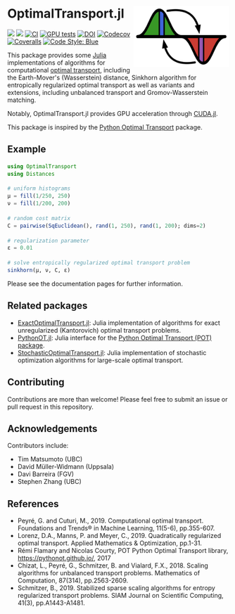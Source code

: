 # OptimalTransport.jl <a href='https://juliaoptimaltransport.github.io/OptimalTransport.jl/dev'><img src="docs/src/assets/logo.svg" align="right" height="138.5" /></a>

[![](https://img.shields.io/badge/docs-stable-blue.svg)](https://JuliaOptimalTransport.github.io/OptimalTransport.jl/stable)
[![](https://img.shields.io/badge/docs-dev-blue.svg)](https://JuliaOptimalTransport.github.io/OptimalTransport.jl/dev)
[![CI](https://github.com/JuliaOptimalTransport/OptimalTransport.jl/actions/workflows/CI.yml/badge.svg?branch=master)](https://github.com/JuliaOptimalTransport/OptimalTransport.jl/actions/workflows/CI.yml?query=branch%3Amaster)
[![GPU tests](https://img.shields.io/buildkite/ec407153516cb9bc2a8b66105bc4a418d223ab9bba5f1cbe3a/master?label=GPU%20tests)](https://buildkite.com/julialang/optimaltransport-dot-jl/builds?branch=master)
[![DOI](https://zenodo.org/badge/253333137.svg)](https://zenodo.org/badge/latestdoi/253333137)
[![Codecov](https://codecov.io/gh/JuliaOptimalTransport/OptimalTransport.jl/branch/master/graph/badge.svg)](https://codecov.io/gh/JuliaOptimalTransport/OptimalTransport.jl)
[![Coveralls](https://coveralls.io/repos/github/JuliaOptimalTransport/OptimalTransport.jl/badge.svg?branch=master)](https://coveralls.io/github/JuliaOptimalTransport/OptimalTransport.jl?branch=master)
[![Code Style: Blue](https://img.shields.io/badge/code%20style-blue-4495d1.svg)](https://github.com/invenia/BlueStyle)

This package provides some [Julia](https://julialang.org/) implementations of algorithms for computational [optimal transport](https://optimaltransport.github.io/), including the Earth-Mover's (Wasserstein) distance, Sinkhorn algorithm for entropically regularized optimal transport as well as variants and extensions, including unbalanced transport and Gromov-Wasserstein matching. 

Notably, OptimalTransport.jl provides GPU acceleration through [CUDA.jl](https://github.com/JuliaGPU/CUDA.jl/).

This package is inspired by the [Python Optimal Transport](https://pythonot.github.io/) package.

## Example

```julia
using OptimalTransport
using Distances

# uniform histograms
μ = fill(1/250, 250)
ν = fill(1/200, 200)

# random cost matrix
C = pairwise(SqEuclidean(), rand(1, 250), rand(1, 200); dims=2)

# regularization parameter
ε = 0.01

# solve entropically regularized optimal transport problem
sinkhorn(μ, ν, C, ε)
```

Please see the documentation pages for further information.

## Related packages

- [ExactOptimalTransport.jl](https://github.com/JuliaOptimalTransport/ExactOptimalTransport.jl): Julia implementation of algorithms for exact unregularized (Kantorovich) optimal transport problems.
- [PythonOT.jl](https://github.com/JuliaOptimalTransport/PythonOT.jl): Julia interface for the [Python Optimal Transport (POT) package](https://pythonot.github.io/).
- [StochasticOptimalTransport.jl](https://github.com/JuliaOptimalTransport/StochasticOptimalTransport.jl): Julia implementation of stochastic optimization algorithms for large-scale optimal transport.

## Contributing

Contributions are more than welcome! Please feel free to submit an issue or pull request in this repository.

## Acknowledgements

Contributors include:

- Tim Matsumoto (UBC)
- David Müller-Widmann (Uppsala)
- Davi Barreira (FGV)
- Stephen Zhang (UBC)

## References

- Peyré, G. and Cuturi, M., 2019. Computational optimal transport. Foundations and Trends® in Machine Learning, 11(5-6), pp.355-607.
- Lorenz, D.A., Manns, P. and Meyer, C., 2019. Quadratically regularized optimal transport. Applied Mathematics & Optimization, pp.1-31.
- Rémi Flamary and Nicolas Courty, POT Python Optimal Transport library, https://pythonot.github.io/, 2017
- Chizat, L., Peyré, G., Schmitzer, B. and Vialard, F.X., 2018. Scaling algorithms for unbalanced transport problems. Mathematics of Computation, 87(314), pp.2563-2609.
- Schmitzer, B., 2019. Stabilized sparse scaling algorithms for entropy regularized transport problems. SIAM Journal on Scientific Computing, 41(3), pp.A1443-A1481.
